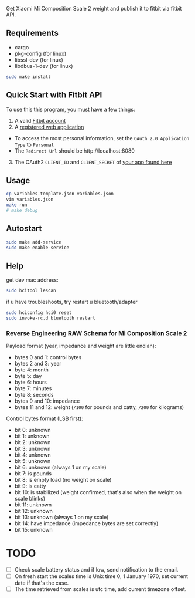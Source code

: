 Get Xiaomi Mi Composition Scale 2 weight and publish it to fitbit via fitbit API.

## Requirements

 * cargo
 * pkg-config (for linux)
 * libssl-dev (for linux)
 * libdbus-1-dev (for linux)

```bash
sudo make install
```

## Quick Start with Fitbit API

To use this this program, you must have a few things:
1. A valid [Fitbit account](https://www.fitbit.com/signup)
2. A [registered web application](https://dev.fitbit.com/apps/new)
  - To access the most personal information, set the `OAuth 2.0 Application Type` to `Personal`
  - The `Redirect Url` should be http://localhost:8080
3. The OAuth2 `CLIENT_ID` and `CLIENT_SECRET` of [your app found here](https://dev.fitbit.com/apps)

## Usage

```bash
cp variables-template.json variables.json
vim variables.json
make run
# make debug
```

## Autostart

```bash
sudo make add-service
sudo make enable-service

```
## Help

get dev mac address:

```bash
sudo hcitool lescan
```

if u have troubleshoots, try restart u bluetooth/adapter

```bash
sudo hciconfig hci0 reset
sudo invoke-rc.d bluetooth restart
```

### Reverse Engineering RAW Schema for Mi Composition Scale 2

Payload format (year, impedance and weight are little endian):

* bytes 0 and 1: control bytes
* bytes 2 and 3: year
* byte 4: month
* byte 5: day
* byte 6: hours
* byte 7: minutes
* byte 8: seconds
* bytes 9 and 10: impedance
* bytes 11 and 12: weight (`/100` for pounds and catty, `/200` for kilograms)

Control bytes format (LSB first):

* bit 0:   unknown
* bit 1:   unknown
* bit 2:   unknown
* bit 3:   unknown
* bit 4:   unknown
* bit 5:   unknown
* bit 6:   unknown (always 1 on my scale)
* bit 7:   is pounds
* bit 8:   is empty load (no weight on scale)
* bit 9:   is catty
* bit 10:  is stabilized (weight confirmed, that's also when the weight on scale blinks)
* bit 11:  unknown
* bit 12:  unknown
* bit 13:  unknown (always 1 on my scale)
* bit 14:  have impedance (impedance bytes are set correctly)
* bit 15:  unknown


# TODO
- [ ] Check scale battery status and if low, send notification to the email.
- [ ] On fresh start the scales time is Unix time 0, 1 January 1970, set current date if that's the case.
- [ ] The time retrieved from scales is utc time, add current timezone offset.
